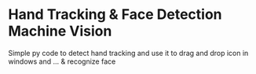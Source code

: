 # Hand Tracking & Face Detection Machine Vision
Simple py code to detect hand tracking and use it to drag and drop icon in windows and ...
& recognize face
